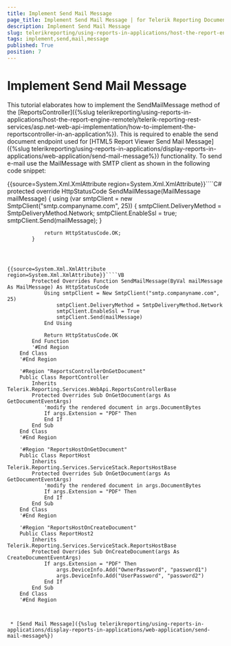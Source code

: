 ```yaml
---
title: Implement Send Mail Message
page_title: Implement Send Mail Message | for Telerik Reporting Documentation
description: Implement Send Mail Message
slug: telerikreporting/using-reports-in-applications/host-the-report-engine-remotely/telerik-reporting-rest-services/implement-send-mail-message
tags: implement,send,mail,message
published: True
position: 7
---
```


# Implement Send Mail Message



This tutorial elaborates how to implement the SendMailMessage method of the [ReportsController]({%slug telerikreporting/using-reports-in-applications/host-the-report-engine-remotely/telerik-reporting-rest-services/asp.net-web-api-implementation/how-to-implement-the-reportscontroller-in-an-application%}).
        This is required to enable the send document endpoint used for [HTML5 Report Viewer Send Mail Message]({%slug telerikreporting/using-reports-in-applications/display-reports-in-applications/web-application/send-mail-message%}) functionality.
      To send e-mail use the MailMessage with SMTP client as shown in the following code snippet:

{{source=System.Xml.XmlAttribute region=System.Xml.XmlAttribute}}````C#
	        protected override HttpStatusCode SendMailMessage(MailMessage mailMessage)
	        {
	            using (var smtpClient = new SmtpClient("smtp.companyname.com", 25))
	            {
	                smtpClient.DeliveryMethod = SmtpDeliveryMethod.Network;
	                smtpClient.EnableSsl = true;
	                smtpClient.Send(mailMessage);
	            }
	
	            return HttpStatusCode.OK;
	        }
````



{{source=System.Xml.XmlAttribute region=System.Xml.XmlAttribute}}````VB
	    Protected Overrides Function SendMailMessage(ByVal mailMessage As MailMessage) As HttpStatusCode
	        Using smtpClient = New SmtpClient("smtp.companyname.com", 25)
	            smtpClient.DeliveryMethod = SmtpDeliveryMethod.Network
	            smtpClient.EnableSsl = True
	            smtpClient.Send(mailMessage)
	        End Using
	
	        Return HttpStatusCode.OK
	    End Function
	    '#End Region
	End Class
	'#End Region
	
	'#Region "ReportsControllerOnGetDocument"
	Public Class ReportController
	    Inherits Telerik.Reporting.Services.WebApi.ReportsControllerBase
	    Protected Overrides Sub OnGetDocument(args As GetDocumentEventArgs)
	        'modify the rendered document in args.DocumentBytes 
	        If args.Extension = "PDF" Then
	        End If
	    End Sub
	End Class
	'#End Region
	
	'#Region "ReportsHostOnGetDocument"
	Public Class ReportHost
	    Inherits Telerik.Reporting.Services.ServiceStack.ReportsHostBase
	    Protected Overrides Sub OnGetDocument(args As GetDocumentEventArgs)
	        'modify the rendered document in args.DocumentBytes 
	        If args.Extension = "PDF" Then
	        End If
	    End Sub
	End Class
	'#End Region
	
	'#Region "ReportsHostOnCreateDocument"
	Public Class ReportHost2
	    Inherits Telerik.Reporting.Services.ServiceStack.ReportsHostBase
	    Protected Overrides Sub OnCreateDocument(args As CreateDocumentEventArgs)
	        If args.Extension = "PDF" Then
	            args.DeviceInfo.Add("OwnerPassword", "password1")
	            args.DeviceInfo.Add("UserPassword", "password2")
	        End If
	    End Sub
	End Class
	'#End Region



 * [Send Mail Message]({%slug telerikreporting/using-reports-in-applications/display-reports-in-applications/web-application/send-mail-message%})
